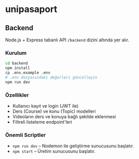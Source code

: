 # unipasaport

## Backend

Node.js + Express tabanlı API `/backend` dizini altında yer alır.

### Kurulum

```bash
cd backend
npm install
cp .env.example .env
# .env dosyasındaki değerleri güncelleyin
npm run dev
```

### Özellikler

- Kullanıcı kayıt ve login (JWT ile)
- Ders (Course) ve konu (Topic) modelleri
- Videoların ders ve konuya bağlı şekilde eklenmesi
- Filtreli listeleme endpoint'leri

### Önemli Scriptler

- `npm run dev` – Nodemon ile geliştirme sunucusunu başlatır.
- `npm start` – Üretim sunucusunu başlatır.
